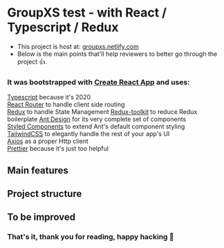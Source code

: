 # GroupXS test - with React / Typescript / Redux

- This project is host at: [groupxs.netlify.com](groupxs.netlify.com)
- Below is the main points that'll help reviewers to better go through the project 👍.

### It was bootstrapped with [Create React App](https://github.com/facebook/create-react-app) and uses:

[Typescript](https://github.com/microsoft/TypeScript) because it's 2020  
[React Router](https://github.com/ReactTraining/react-router) to handle client side routing  
[Redux](https://github.com/reduxjs/react-redux) to handle State Management
[Redux-toolkit](https://redux-toolkit.js.org/) to reduce Redux boilerplate
[Ant Design](https://github.com/ant-design/ant-design) for its very complete set of components  
[Styled Components](https://github.com/styled-components/styled-components) to extend Ant's default component styling  
[TailwindCSS](https://github.com/tailwindcss/tailwindcss) to elegantly handle the rest of your app's UI  
[Axios](https://github.com/axios/axios) as a proper Http client  
[Prettier](https://github.com/prettier/prettier) because it's just too helpful

## Main features

## Project structure

## To be improved

### That's it, thank you for reading, happy hacking 🎉
